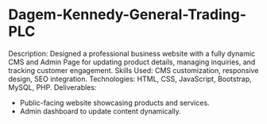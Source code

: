 # Dagem-Kennedy-General-Trading-PLC
Description: Designed a professional business website with a fully dynamic CMS and Admin Page for updating product details, managing inquiries, and tracking customer engagement.
Skills Used: CMS customization, responsive design, SEO integration.
Technologies: HTML, CSS, JavaScript, Bootstrap, MySQL, PHP.
Deliverables:
  - Public-facing website showcasing products and services.
  - Admin dashboard to update content dynamically.
